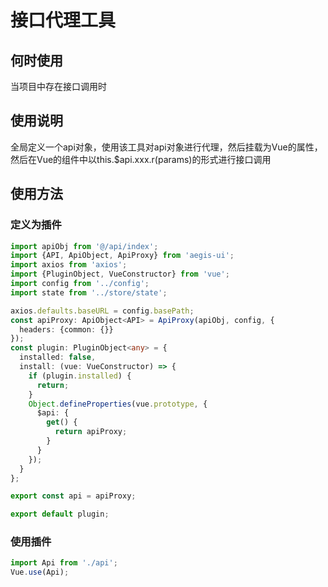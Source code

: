 # 接口代理工具

## 何时使用
当项目中存在接口调用时

## 使用说明
全局定义一个api对象，使用该工具对api对象进行代理，然后挂载为Vue的属性，
然后在Vue的组件中以this.$api.xxx.r(params)的形式进行接口调用

## 使用方法

### 定义为插件

```typescript
import apiObj from '@/api/index';
import {API, ApiObject, ApiProxy} from 'aegis-ui';
import axios from 'axios';
import {PluginObject, VueConstructor} from 'vue';
import config from '../config';
import state from '../store/state';

axios.defaults.baseURL = config.basePath;
const apiProxy: ApiObject<API> = ApiProxy(apiObj, config, {
  headers: {common: {}}
});
const plugin: PluginObject<any> = {
  installed: false,
  install: (vue: VueConstructor) => {
    if (plugin.installed) {
      return;
    }
    Object.defineProperties(vue.prototype, {
      $api: {
        get() {
          return apiProxy;
        }
      }
    });
  }
};

export const api = apiProxy;

export default plugin;
```

### 使用插件

```typescript
import Api from './api';
Vue.use(Api);
```
